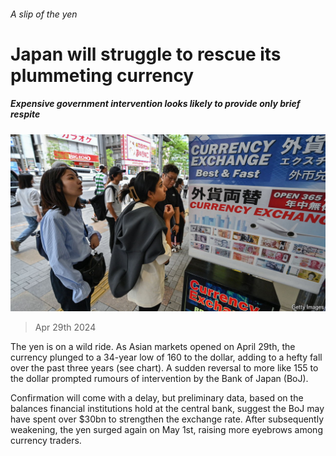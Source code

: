 ###### A slip of the yen

# Japan will struggle to rescue its plummeting currency 

##### Expensive government intervention looks likely to provide only brief respite 

![image](images/20240504_FNP503.jpg) 

> Apr 29th 2024 

The yen is on a wild ride. As Asian markets opened on April 29th, the currency plunged to a 34-year low of 160 to the dollar, adding to a hefty fall over the past three years (see chart). A sudden reversal to more like 155 to the dollar prompted rumours of intervention by the Bank of Japan (BoJ). 

Confirmation will come with a delay, but preliminary data, based on the balances financial institutions hold at the central bank, suggest the BoJ may have spent over $30bn to strengthen the exchange rate. After subsequently weakening, the yen surged again on May 1st, raising more eyebrows among currency traders.

